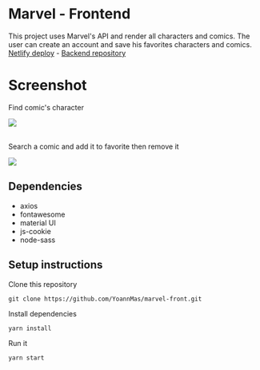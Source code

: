 # Marvel - Frontend

This project uses Marvel's API and render all characters and comics. The user can create an account and save his favorites characters and comics.
<br/>
<a href="https://marvel-yoann.netlify.app/">Netlify deploy</a> - <a href="https://github.com/YoannMas/marvel-back.git">Backend repository</a>

# Screenshot

Find comic's character

<img src="./src/assets/marvel_3.gif">
<br/>
<br/>

Search a comic and add it to favorite then remove it

<img src="./src/assets/marvel_2.gif">

## Dependencies

- axios
- fontawesome
- material UI
- js-cookie
- node-sass

## Setup instructions

Clone this repository 

```
git clone https://github.com/YoannMas/marvel-front.git
```

Install dependencies

```
yarn install
```

Run it

```
yarn start
```
